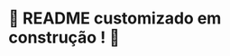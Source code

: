 # :construction: README customizado em construção ! :construction:
<!-- # Boas-vindas ao repositório do projeto Lista de Tarefas!

Para realizar o projeto, atente-se a cada passo descrito a seguir e, se tiver qualquer dúvida, nos envie por _Slack_! #vqv 🚀

Aqui você vai encontrar os detalhes de como estruturar o desenvolvimento do seu projeto a partir deste repositório, utilizando uma branch específica e um _Pull Request_ para colocar seus códigos.

</br>

# Termos e acordos

Ao iniciar este projeto, você concorda com as diretrizes do [Código de Conduta e do Manual da Pessoa Estudante da Trybe](https://app.betrybe.com/manual-estudante/codigo-de-etica-e-conduta).

</br>

# Entregáveis

<details>
<summary><strong>🤷🏽‍♀️ Como entregar</strong></summary><br />

  Para entregar o seu projeto você deverá criar um _Pull Request_ neste repositório.

  Lembre-se que você pode consultar nosso conteúdo sobre [Git & GitHub](https://app.betrybe.com/course/4d67f5b4-34a6-489f-a205-b6c7dc50fc16/) e nosso [Blog - Git & GitHub](https://blog.betrybe.com/tecnologia/git-e-github/) sempre que precisar!
</details>

<details>
  <summary><strong>👨‍💻 O que deverá ser desenvolvido</strong></summary><br />

  Você desenvolverá uma lista de tarefas usando `HTML`, `CSS` e `JavaScript`.

:bulb: **Veja o exemplo a seguir de como o projeto pode se parecer depois de pronto**

  ![exemplo de uma todo list](./todo-list-example.gif)

:rocket: Lembre-se que você pode ir além e deixar o projeto com a sua cara e impressionar todas as pessoas! :rocket:
</details>

<details>
  <summary><strong>🗓 Data de Entrega</strong></summary><br />
  
- Este projeto é individual;
- São `X` dias de projeto;
- Data para entrega final do projeto: `10/08/2022 14:00`.

</details>


# Orientações

<details>
  <summary><strong>‼️ Antes de começar a desenvolver</strong></summary><br />

  1. Clone o repositório

  - Use o comando: `git clone git@github.com:tryber/sd-025-b-project-todo-list.git`
  - Entre na pasta do repositório que você acabou de clonar:
    - `cd sd-025-b-project-todo-list`

  2. Instale as dependências

  - `npm install`

  3. Crie uma branch a partir da branch `master`

  - Verifique que você está na branch `master`
    - Exemplo: `git branch`
  - Se não estiver, mude para a branch `master`
    - Exemplo: `git checkout master`
  - Agora, crie uma branch onde você vai guardar os `commits` do seu projeto
    - Você deve criar uma branch no seguinte formato: `nome-de-usuario-nome-do-projeto`
    - Exemplo: `git checkout -b joaozinho-todo-list-project`

  4. Crie na raiz do projeto os arquivos que você precisará desenvolver:

  - Verifique que você está na raiz do projeto
    - Exemplo: `pwd` -> o retorno vai ser algo tipo _/Users/joaozinho/code/**sd-025-b-project-todo-list**_
  - Crie os arquivos index.html, style.css e script.js
    - Exemplo: `touch index.html style.css script.js`

  5. Adicione as mudanças ao _stage_ do Git e faça um `commit`

  - Verifique que as mudanças ainda não estão no _stage_
    - Exemplo: `git status` (devem aparecer listados os novos arquivos em vermelho)
  - Adicione o novo arquivo ao _stage_ do Git
    - Exemplo:
      - `git add .` (adicionando todas as mudanças - _que estavam em vermelho_ - ao stage do Git)
      - `git status` (devem aparecer listados os arquivos em verde)
  - Faça o `commit` inicial
    - Exemplo:
      - `git commit -m 'iniciando o projeto. VAMOS COM TUDO :rocket:'` (fazendo o primeiro commit)
      - `git status` (deve aparecer uma mensagem tipo _nothing to commit_ )

  6. Adicione a sua branch com o novo `commit` ao repositório remoto

  - Usando o exemplo anterior: `git push -u origin joaozinho-todo-list-project`

  7. Crie um novo `Pull Request` _(PR)_

  - Vá até a página de _Pull Requests_ do [repositório no GitHub](https://github.com/tryber/sd-025-b-project-todo-list/pulls)
  - Clique no botão verde _"New pull request"_
  - Clique na caixa de seleção _"Compare"_ e escolha a sua branch **com atenção**
  - Coloque um título para a sua _Pull Request_
    - Exemplo: _"Cria tela de busca"
  - Adicione uma descrição para o _Pull Request_, um título que o identifique, e clique no botão verde _"Create pull request"_. Crie da seguinte forma: `[JOAOZINHO] Projeto Lista de Tarefas`
  - **Não se preocupe em preencher mais nada por enquanto!**
  - Volte até a [página de _Pull Requests_ do repositório](https://github.com/tryber/sd-025-b-project-todo-list/pulls) e confira que o seu _Pull Request_ está criado

</details>

<details>
  <summary><strong>⌨️ Durante o desenvolvimento</strong></summary>

- Faça `commits` das alterações que você fizer no código regularmente

- Lembre-se de sempre após um (ou alguns) `commits` atualizar o repositório remoto

- Os comandos que você utilizará com mais frequência são:
    1. `git status` _(para verificar o que está em vermelho - fora do stage - e o que está em verde - no stage)_
    2. `git add` _(para adicionar arquivos ao stage do Git)_
    3. `git commit` _(para criar um commit com os arquivos que estão no stage do Git)_
    4. `git push -u origin nome-da-branch` _(para enviar o commit para o repositório remoto na primeira vez que fizer o `push` de uma nova branch)_
    5. `git push` _(para enviar o commit para o repositório remoto após o passo anterior)_

</details>

<details>
  <summary><strong>🤝 Depois de terminar o desenvolvimento (opcional)</strong></summary><br />

  Para sinalizar que o seu projeto está pronto para o _"Code Review"_, faça o seguinte:

- Vá até a página **DO SEU** _Pull Request_, adicione a label de _"code-review"_ e marque seus colegas:

  - No menu à direita, clique no _link_ **"Labels"** e escolha a _label_ **code-review**;

  - No menu à direita, clique no _link_ **"Assignees"** e escolha **o seu usuário**;

  - No menu à direita, clique no _link_ **"Reviewers"** e digite `students`, selecione o time `tryber/students-sd-025-b`.

  Caso tenha alguma dúvida, [aqui tem um video explicativo](https://vimeo.com/362189205).

</details>

<details>
  <summary><strong>🏗 Como estruturar seu projeto</strong></summary>
 </br>

  Os requisitos do seu projeto são avaliados automaticamente, sendo utilizada a resolução de tela de `1366 x 768` (1366 pixels de largura por 768 pixels de altura).

  :warning: **Atenção!!** :warning: 
- Desenvolva seu projeto usando a mesma resolução `1366 x 768`. Este [plugin](https://chrome.google.com/webstore/detail/window-resizer/kkelicaakdanhinjdeammmilcgefonfh?hl=en) do `Chrome` vai te ajudar a configurar a resolução;
- **Não utilize** imagens com um tamanho maior que _500Kb_;
- Utilize uma ferramenta como a [picresize](https://picresize.com/pt) para redimensionar as imagens.

O não cumprimento de um requisito, total ou parcialmente, impactará em sua avaliação.

</details>

<details>
<summary><strong>🎛 Linter</strong></summary><br />

Usaremos o [ESLint](https://eslint.org/) para fazer a análise estática do seu código, e o [Stylelint](https://stylelint.io/) para analisar o seu código CSS.

Este projeto já vem com as dependências relacionadas aos _linters_ configuradas no arquivo `package.json`.

Para rodá-los localmente no projeto, execute os comandos abaixo:
```bash
  npm run lint  
  npm run lint:styles
```
- O comando npm `run lint`, avalia se os arquivos com a extensão `JS` estão no padrão correto.
- O comando npm `run lint:styles` avalia se os arquivos com a extensão `CSS` estão no padrão correto.

Se as análises dos linters encontrarem problemas no seu código, tais problemas serão mostrados no seu terminal. Se não houver problema no seu código, nada será impresso no seu terminal.


Você pode também instalar o plugin do `ESLint` no `VSCode`. Para isso, basta fazer o download do [plugin](https://marketplace.visualstudio.com/items?itemName=dbaeumer.vscode-eslint) `ESLint` e instalá-lo.

⚠ **NESTE PROJETO O STYLELINT E ESLINT NÃO SERÃO AVALIADOS. VOCÊ PODE RODAR O TESTE LOCALMENTE E FAZER AS CORREÇÕES SE DESEJAR!** ⚠
</details>

<details>
  <summary><strong>🛠 Testes</strong></summary><br />

  [Cypress](https://www.cypress.io/) é uma ferramenta de teste de front-end desenvolvida para a web.
  Você pode rodar o cypress localmente para verificar se seus requisitos estão passando, para isso execute o um dos seguintes comandos:

  Para executar os testes apenas no terminal:

  ```bash
  npm test
  ```

  Para executar os testes e vê-los rodando em uma janela de navegador:

  ```bash
  npm run cypress:open
  ```

  **_ou_**

  ```bash
  npx cypress open
  ```

  Após executar um dos dois comandos acima, será aberta uma janela de navegador e então basta clicar no nome do arquivo de teste que quiser executar (project.spec.js).

  Você também pode assistir a [este](https://vimeo.com/539240375/a116a166b9) vídeo 😉🎙

  **Para rodar o cypress é preciso ter rodado o comando npm install anteriormente.**

- Caso a avaliação falhe com alguma mensagem de erro parecida com `[409:0326/130838.878602:FATAL:memory.cc(22)] Out of memory. size=4194304`, provavelmente as imagens que você está utilizando estão muito grandes. Tente redimensiona-las para um tamanho menor.

- Após criar o seu _Pull Request_ e fazer um _push_ da sua _branch_ para o repositório remoto, o avaliador automático será executado.

- Para verificar se a sua avaliação foi computada com sucesso, você pode verificar os **detalhes da execução do avaliador**:

  - Na página do seu _Pull Request_, acima do "botão de merge", procure por _**"Evaluator job"**_ e clique no link _**"Details"**_;

  - Na página que se abrirá, procure pela linha _**"Cypress evaluator step"**_ e clique nela;

  - Analise os resultados a partir da mensagem _**"(Run Starting)"**_;

  - Caso tenha dúvidas, consulte [este vídeo](https://vimeo.com/420861252) ou procure a monitoria.

:warning: **O avaliador automático não necessariamente avalia seu projeto na ordem em que os requisitos aparecem no readme. Isso acontece para deixar o processo de avaliação mais rápido. Então, não se assuste se isso acontecer, ok?**

- Você tem liberdade para adicionar novos comportamentos ao seu projeto, seja na forma de aperfeiçoamentos em requisitos propostos ou novas funcionalidades, **desde que tais comportamentos adicionais não conflitem com os requisitos propostos**. Em outras palavras, você pode fazer mais do que for pedido, mas nunca menos.

- Contudo, tenha em mente que **nada além do que for pedido nos requisitos será avaliado**. _Esta é uma oportunidade de você exercitar sua criatividade e experimentar com os conhecimentos adquiridos._

</details>

<details>
  <summary><strong>🕵🏿 Revisando um pull request</strong></summary><br />

  Use o conteúdo sobre [Code Review](https://app.betrybe.com/course/real-life-engineer/code-review) para te ajudar a revisar os _Pull Requests_.

</details>

<details>
  <summary><strong>🗣 Nos dê feedbacks sobre o projeto!</strong></summary><br />

Ao finalizar e submeter o projeto, não se esqueça de avaliar sua experiência preenchendo o formulário.
**Leva menos de 3 minutos!**

  Link: [Formulário de avaliação do projeto](https://be-trybe.typeform.com/to/ZTeR4IbH)

</details>

<details>
  <summary><strong>🗂 Compartilhe seu portfólio!</strong></summary><br />

  Você sabia que o LinkedIn é a principal rede social profissional e compartilhar o seu aprendizado lá é muito importante para quem deseja construir uma carreira de sucesso? Compartilhe esse projeto no seu LinkedIn, marque o perfil da Trybe (@trybe) e mostre para a sua rede toda a sua evolução.

</details>

<details>
  <summary><strong>🔗 Links auxiliares para o desenvolvimento
do projeto</strong></summary><br />

Como pessoa desenvolvedora é necessário realizar pesquisas e garimpar informações para auxiliar no entendimento de um determinado assunto. Assim, para solucionar os requisitos deste projeto é inevitável e **estimulado** que você pesquise nas mais variadas fontes (course, vídeos do course, google, YouTube, etc). </br>
</bre>
:warning: **ATENÇÃO!** :warning: Sempre tome o cuidado de utilizar _fontes confiáveis_ em suas pesquisas da Internet. Alguns exemplos:
  
  - [JavaScript.com](http://javascript.com/)

  - [W3Schools](https://www.w3schools.com/js/default.asp)

  - [MDN](https://developer.mozilla.org/pt-BR/docs/Web/JavaScript)

  - [StackOverflow](https://pt.stackoverflow.com/questions/tagged/javascript)

</details>

</br>

# Requisitos Obrigatórios

:warning: **Leia atentamente os requisitos e siga à risca o que for pedido**. Em particular, atente-se para **os nomes de _ids_ que alguns elementos de seu projeto devem possuir**.

## 1 - Adicione à sua lista o título "Minha Lista de Tarefas" em uma tag `<header>`

<details><summary><strong>Adicione uma tag <code>header</code> com o conteúdo "Minha Lista de Tarefas"</strong></summary><br />

**O que será testado:**

- A página deve possuir uma tag `header` com o conteúdo "Minha Lista de Tarefas".

</details>

## 2 - Adicione abaixo do título um parágrafo com o texto "Clique duas vezes em um item para marcá-lo como completo"

<details><summary><strong>Adicione abaixo do título "Minha Lista de Tarefas" um parágrafo com id="funcionamento" e com o conteúdo do texto "Clique duas vezes em um item para marcá-lo como completo"</strong></summary><br />

**O que será testado:**

- A página deve possuir  um elemento parágrafo com o ID `funcionamento`;
- O conteúdo do parágrafo deve ser `Clique duas vezes em um item para marcá-lo como completo`.

</details>

## 3 - Adicione um input onde a pessoa usuária poderá digitar o nome do item que deseja adicionar à lista

<details><summary><strong>Adicione um input com o id="texto-tarefa" onde a pessoa usuária poderá digitar o nome do item que deseja adicionar à lista</strong></summary><br />


**O que será testado:**

- A página deve possuir um elemento do tipo `input`;
- O elemento `input` deve possuir o ID `texto-tarefa`.

</details>

## 4 - Adicione uma lista ordenada de tarefas

<details><summary><strong>Adicione uma lista ordenada de tarefas com o id="lista-tarefas"</strong></summary><br />

**O que será testado:**

- A página deve possuir um elemento do tipo `ol`;
- O elemento `ol` deve possuir o ID `lista-tarefas`.

</details>

## 5 - Adicione um botão e, ao clicar nesse botão, um novo item deverá ser criado ao final da lista e o texto do input deve ser limpo

<details><summary><strong>Adicione um botão com id="criar-tarefa" e, ao clicar nesse botão, um novo item deverá ser criado ao final da lista e o texto do input deve ser limpo</strong></summary><br />

**O que será testado:**

- A página deve possuir um elemento do tipo `button`;
- O elemento `button` deve possuir o ID `criar-tarefa`;
- Ao digitar o texto `minha primeira tarefa` e clicar no botão `criar-tarefa`, o texto digitado deve aparecer na lista e **desaparecer do campo de input**;
- A adição de elementos na lista será feita algumas vezes, portanto todos os itens criados devem permanecer na lista na medida em que novos itens são adicionados. 

</details>

## 6 - Adicione três novas tarefas e ordene todas as tarefas da lista por ordem de criação

<details><summary><strong>Adicione três tarefas à lista de tarefas e garanta que as tarefas adicionadas à lista não apareçam em uma ordem diferente da que foram criadas. Por exemplo, ao adicionar as tarefas `Fazer exercícios do bloco 4`, `Segunda tarefa` e `Anotar dicas de JS`, elas devem constar na lista exatamente nessa ordem.</strong></summary><br />

**O que será testado:**

- A página deve possuir três tarefas e será checado se elas estão ordenadas por ordem de criação - ou seja, a primeira tarefa criada deve estar na primeira posição, depois a segunda, e assim por diante.

</details>

## 7 - Clicar em um item da lista deve alterar a cor de fundo do item para cinza

<details><summary><strong>Ao clicar em um item da lista, este deve adquirir a cor adicionada à folha de estilo com o padrão: `background-color: nome-da-cor`, não sendo permitido qualquer outro padrão de nomenclatura de cores.</strong></summary><br />

**O que será testado:**

- A página ao ser carregada deve possuir os itens da lista **sem** o estilo CSS `background-color: gray`;

- Os itens da lista ao serem clicados devem passar a ter o estilo CSS `background-color: gray`.

</details>

## 8 - Não deve ser possível selecionar mais de um elemento da lista ao mesmo tempo

<details><summary><strong>Não deve ser possível selecionar mais de um elemento da lista ao mesmo tempo</strong></summary><br />

**O que será testado:**

- Quando um elemento da lista é selecionado, o outro elemento anteriormente selecionado deve então ser desselecionado. Isso será verificado através da presença ou não do estilo `background-color: gray` no elemento.

</details>

## 9 - Clicar duas vezes em um item, faz com que ele seja riscado, indicando que foi completado. Deve ser possível desfazer essa ação clicando novamente duas vezes no item

<details><summary><strong>Crie uma classe CSS com o nome "completed" e defina a propriedade "text-decoration" com o valor "line-through". Utilize a classe CSS "completed" para adicionar o efeito de letra tachada (riscada) às tarefas finalizadas.</strong></summary><br />

**O que será testado:**

- Antes da ação ser disparada, o elemento adicionado à lista não deve possuir a classe `completed` nem o estilo `text-decoration: line-through solid black`;

- O item da lista ao receber duplo clique deve passar a ter a classe `completed` e o estilo `text-decoration` com o valor `line-through solid black`;

- O item da lista ao receber um segundo duplo clique, não deve mais possuir a classe `completed` nem o estilo `text-decoration: line-through solid black`.

</details>

## 10 - Adicione um botão que quando clicado deve apagar todos os itens da lista

<details><summary><strong>Adicione um botão com id="apaga-tudo" que quando clicado deve apagar todos os itens da lista</strong></summary><br />

**O que será testado:**

- A página deve possuir um elemento `button` com o ID `apaga-tudo`;

- Dado que uma lista possua tarefas, ao dar um clique no botão a lista deve ficar vazia.

</details>

## 11 - Adicione um botão que quando clicado remove **somente** os elementos finalizados da sua lista

<details><summary><strong>Adicione um botão com id="remover-finalizados" que quando clicado remove **somente** os elementos finalizados da sua lista</strong></summary><br />

**O que será testado:**

- A página deve possuir um elemento `button` com o ID `remover-finalizados`;

- Dado que uma lista possua tarefas finalizadas, ao clicar no botão, todos os elementos marcados como feitos devem ser removidos da lista.

</details>

---

# Requisitos Bônus

## 12 - Adicione um botão que salva o conteúdo da lista. Se você fechar e reabrir a página, a lista deve continuar no estado em que estava

<details><summary><strong>Adicione um botão com id="salvar-tarefas" que salva o conteúdo da lista. Se você fechar e reabrir a página, a lista deve continuar no estado em que estava</strong></summary><br />

**O que será testado:**

- A página deve possuir um elemento `button` com o ID `salvar-tarefas`;

- Dado que uma lista tenha várias tarefas, algumas das quais marcadas como finalizadas, um recarregamento da página deve manter a lista exatamente como está.

</details>

## 13 - Adicione dois botões, que permitam mover o item selecionado para cima ou para baixo na lista de tarefas

<details><summary><strong>Adicione dois botões, um com id="mover-cima" e outro com id="mover-baixo", que permitam mover o item selecionado para cima ou para baixo na lista de tarefas</strong></summary><br />

:warning: Pontos importantes sobre este requisito bônus: :warning:

- Antes de começar a desenvolver essa funcionalidade, pare e pense: </br>

O que significa mover um item de uma lista para cima ou para baixo no **_DOM_**? :thinking: </br>

:bulb: Você já possui todas as habilidades necessárias para fazer isso :smiley:.

- Habitue-se a pensar nos casos especiais ao construir programas. O que acontece se o usuário tentar mover o primeiro item para cima ou o último para baixo?

**O que será testado:**

- A página deve possuir dois elementos `button`, um com o ID `mover-cima` e o outro com o ID `mover-baixo`;

- Dado que diversos elementos foram acrescentados à lista, movimentá-los de formas diversas deve deixá-los permanecer nas posições esperadas;

- Caso algum elemento esteja finalizado, este status deve persistir ainda que se mova o elemento;

- Caso nenhum elemento esteja selecionado, ao clicar nos botões a lista não deve ser alterada;

- Um elemento que esteja selecionado deve se manter selecionado mesmo depois de movido;

- _Caso especial!_ Será verificado que, caso se tente subir o elemento no topo da lista ou, caso se tente descer o último elemento da lista, esta não deve ser alterada.

</details>

## 14 - Adicione um botão que, quando clicado, remove o item selecionado

<details><summary><strong>Adicione um botão com id="remover-selecionado" que, quando clicado, remove o item selecionado</strong></summary><br />

**O que será testado:**

- A página deve possuir um elemento `button` com um ID `remover-selecionado`;

- Ao clicar no botão, somente o elemento selecionado deve ser removido.

</details>

-->
